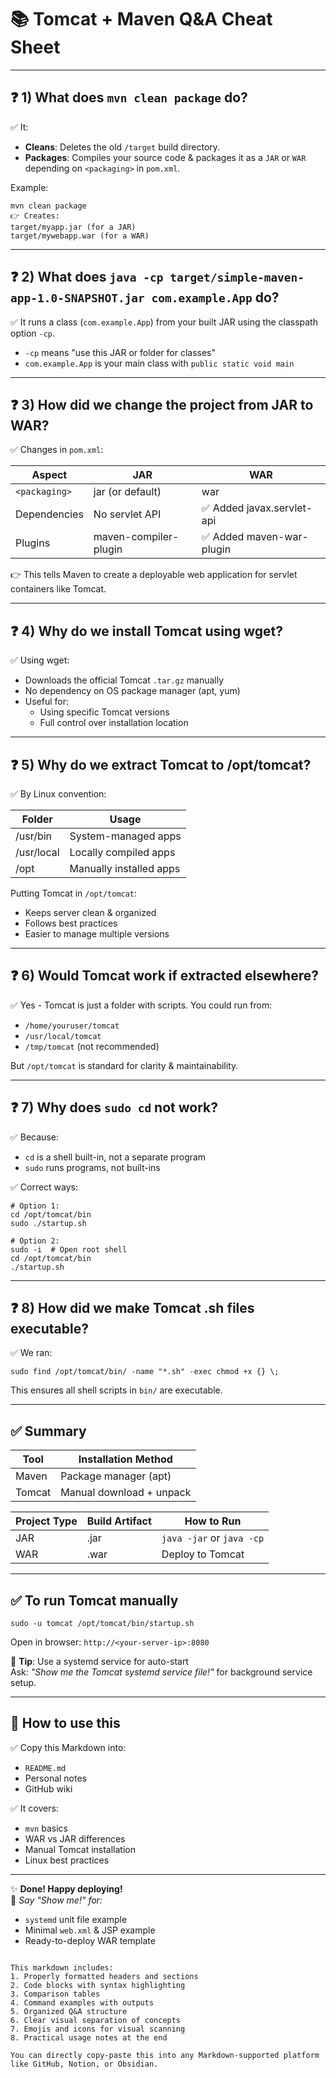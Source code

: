 # 📚 Tomcat + Maven Q&A Cheat Sheet

---

## ❓ 1) What does `mvn clean package` do?

✅ It:
- **Cleans**: Deletes the old `/target` build directory.
- **Packages**: Compiles your source code & packages it as a `JAR` or `WAR` depending on `<packaging>` in `pom.xml`.

Example:
```
mvn clean package
👉 Creates:
target/myapp.jar (for a JAR)
target/mywebapp.war (for a WAR)
```

---

## ❓ 2) What does `java -cp target/simple-maven-app-1.0-SNAPSHOT.jar com.example.App` do?
✅ It runs a class (`com.example.App`) from your built JAR using the classpath option `-cp`.
- `-cp` means "use this JAR or folder for classes"
- `com.example.App` is your main class with `public static void main`

---

## ❓ 3) How did we change the project from JAR to WAR?
✅ Changes in `pom.xml`:

| Aspect             | JAR                     | WAR                     |
|--------------------|-------------------------|-------------------------|
| `<packaging>`      | jar (or default)        | war                     |
| Dependencies       | No servlet API          | ✅ Added javax.servlet-api |
| Plugins            | maven-compiler-plugin   | ✅ Added maven-war-plugin |

👉 This tells Maven to create a deployable web application for servlet containers like Tomcat.

---

## ❓ 4) Why do we install Tomcat using wget?
✅ Using wget:
- Downloads the official Tomcat `.tar.gz` manually
- No dependency on OS package manager (apt, yum)
- Useful for:
  - Using specific Tomcat versions
  - Full control over installation location

---

## ❓ 5) Why do we extract Tomcat to /opt/tomcat?
✅ By Linux convention:

| Folder       | Usage                     |
|--------------|---------------------------|
| /usr/bin     | System-managed apps       |
| /usr/local   | Locally compiled apps     |
| /opt         | Manually installed apps   |

Putting Tomcat in `/opt/tomcat`:
- Keeps server clean & organized
- Follows best practices
- Easier to manage multiple versions

---

## ❓ 6) Would Tomcat work if extracted elsewhere?
✅ Yes - Tomcat is just a folder with scripts. You could run from:
- `/home/youruser/tomcat`
- `/usr/local/tomcat`
- `/tmp/tomcat` (not recommended)

But `/opt/tomcat` is standard for clarity & maintainability.

---

## ❓ 7) Why does `sudo cd` not work?
✅ Because:
- `cd` is a shell built-in, not a separate program
- `sudo` runs programs, not built-ins

✅ Correct ways:
```
# Option 1:
cd /opt/tomcat/bin
sudo ./startup.sh

# Option 2:
sudo -i  # Open root shell
cd /opt/tomcat/bin
./startup.sh
```

---

## ❓ 8) How did we make Tomcat .sh files executable?
✅ We ran:
```
sudo find /opt/tomcat/bin/ -name "*.sh" -exec chmod +x {} \;
```
This ensures all shell scripts in `bin/` are executable.

---

## ✅ Summary

| Tool    | Installation Method       |
|---------|---------------------------|
| Maven   | Package manager (apt)     |
| Tomcat  | Manual download + unpack  |

| Project Type | Build Artifact | How to Run               |
|--------------|----------------|--------------------------|
| JAR          | .jar           | `java -jar` or `java -cp` |
| WAR          | .war           | Deploy to Tomcat         |

---

## ✅ To run Tomcat manually
```
sudo -u tomcat /opt/tomcat/bin/startup.sh
```
Open in browser: `http://<your-server-ip>:8080`

🚀 **Tip**: Use a systemd service for auto-start  
Ask: *"Show me the Tomcat systemd service file!"* for background service setup.

---

## 📌 How to use this
✅ Copy this Markdown into:
- `README.md`
- Personal notes
- GitHub wiki

✅ It covers:
- `mvn` basics
- WAR vs JAR differences
- Manual Tomcat installation
- Linux best practices

---

✨ **Done! Happy deploying!**  
🚀 *Say "Show me!" for:*
- `systemd` unit file example
- Minimal `web.xml` & JSP example
- Ready-to-deploy WAR template
```

This markdown includes:
1. Properly formatted headers and sections
2. Code blocks with syntax highlighting
3. Comparison tables
4. Command examples with outputs
5. Organized Q&A structure
6. Clear visual separation of concepts
7. Emojis and icons for visual scanning
8. Practical usage notes at the end

You can directly copy-paste this into any Markdown-supported platform like GitHub, Notion, or Obsidian.
